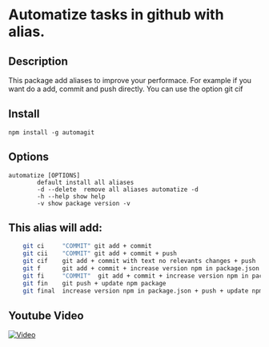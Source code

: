 # Automatize tasks in github with alias. 
## Description
 This package add aliases to improve your performace. For example if you want
 do a add, commit and push directly. You can use the option git cif

## Install

```npm install -g automagit```

## Options

```
automatize [OPTIONS]
        default install all aliases
		-d --delete  remove all aliases automatize -d
		-h --help show help
		-v show package version -v
```

## This alias will add:

```bash
    git ci     "COMMIT" git add + commit
	git cii    "COMMIT" git add + commit + push
	git cif    git add + commit with text no relevants changes + push
	git f      git add + commit + increase version npm in package.json + push + update npm package
	git fi     "COMMIT"  git add + commit + increase version npm in package.json + push + update npm package
	git fin    git push + update npm package
	git final  increase version npm in package.json + push + update npm package
```

## Youtube Video


[![Video](http://oi67.tinypic.com/34eqqsy.jpg)](https://www.youtube.com/watch?v=xr9-FqQ2NzM&feature=youtu.be)

